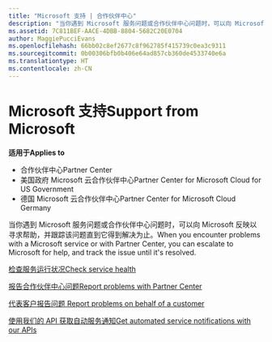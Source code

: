 ```yaml
---
title: "Microsoft 支持 | 合作伙伴中心"
description: "当你遇到 Microsoft 服务问题或合作伙伴中心问题时，可以向 Microsoft 反映以寻求帮助，并跟踪该问题直到它得到解决为止。"
ms.assetid: 7C811BEF-AACE-4DBB-8804-5682C20E0704
author: MaggiePucciEvans
ms.openlocfilehash: 66bb02c8ef2677c8f962785f415739c0ea3c9311
ms.sourcegitcommit: 0b00306bfb0b406e64ad857cb360de4533740e6a
ms.translationtype: HT
ms.contentlocale: zh-CN
---
```

# <a name="support-from-microsoft"></a><span data-ttu-id="6ebd3-103">Microsoft 支持</span><span class="sxs-lookup"><span data-stu-id="6ebd3-103">Support from Microsoft</span></span>

**<span data-ttu-id="6ebd3-104">适用于</span><span class="sxs-lookup"><span data-stu-id="6ebd3-104">Applies to</span></span>**

-  <span data-ttu-id="6ebd3-105">合作伙伴中心</span><span class="sxs-lookup"><span data-stu-id="6ebd3-105">Partner Center</span></span>
-  <span data-ttu-id="6ebd3-106">美国政府 Microsoft 云合作伙伴中心</span><span class="sxs-lookup"><span data-stu-id="6ebd3-106">Partner Center for Microsoft Cloud for US Government</span></span>
-  <span data-ttu-id="6ebd3-107">德国 Microsoft 云合作伙伴中心</span><span class="sxs-lookup"><span data-stu-id="6ebd3-107">Partner Center for Microsoft Cloud Germany</span></span>

<span data-ttu-id="6ebd3-108">当你遇到 Microsoft 服务问题或合作伙伴中心问题时，可以向 Microsoft 反映以寻求帮助，并跟踪该问题直到它得到解决为止。</span><span class="sxs-lookup"><span data-stu-id="6ebd3-108">When you encounter problems with a Microsoft service or with Partner Center, you can escalate to Microsoft for help, and track the issue until it's resolved.</span></span>

[<span data-ttu-id="6ebd3-109">检查服务运行状况</span><span class="sxs-lookup"><span data-stu-id="6ebd3-109">Check service health</span></span>](check-service-health.md)

[<span data-ttu-id="6ebd3-110">报告合作伙伴中心问题</span><span class="sxs-lookup"><span data-stu-id="6ebd3-110">Report problems with Partner Center</span></span>](report-problems-with-partner-center.md)

[<span data-ttu-id="6ebd3-111">代表客户报告问题 </span><span class="sxs-lookup"><span data-stu-id="6ebd3-111">Report problems on behalf of a customer</span></span>](report-problems-on-behalf-of-a-customer.md)

[<span data-ttu-id="6ebd3-112">使用我们的 API 获取自动服务通知</span><span class="sxs-lookup"><span data-stu-id="6ebd3-112">Get automated service notifications with our APIs</span></span>](get-automated-service-notifications-with-our-apis.md)

 

 



